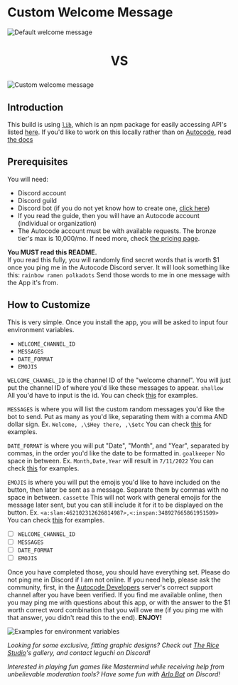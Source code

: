 # Custom Welcome Message

![Default welcome message](https://i.imgur.com/XrOetkl.png)

<h3 style="font-size:200%;text-align:center;">VS</h3>

![Custom welcome message](https://i.imgur.com/uzKrzLY.png)

## Introduction
This build is using [`lib`](https://www.npmjs.com/package/lib), which is an npm package for easily accessing API's listed [here](https://autocode.com/lib/). If you'd like to work on this locally rather than on [Autocode](https://autocode.com/), read [the docs](https://docs.autocode.com/online-ide/can-i-work-locally/)

## Prerequisites
You will need:
- Discord account
- Discord guild
- Discord bot (if you do not yet know how to create one, [click here](https://autocode.com/guides/how-to-build-a-discord-bot/))
- If you read the guide, then you will have an Autocode account (individual or organization)
- The Autocode account must be with available requests. The bronze tier's max is 10,000/mo. If need more, check [the pricing page](https://autocode.com/pricing/).

**You MUST read this README.**
<br>
If you read this fully, you will randomly find secret words that is worth $1 
once you ping me in the Autocode Discord server. It will look something like this: 
`rainbow ramen polkadots`
Send those words to me in one message with the App it's from.

## How to Customize
This is very simple. Once you install the app, you will be asked to input four environment variables. 

- `WELCOME_CHANNEL_ID`
- `MESSAGES`
- `DATE_FORMAT`
- `EMOJIS`

`WELCOME_CHANNEL_ID` is the channel ID of the "welcome channel". You will just put the channel ID of where you'd like these messages to appear.
`shallow` All you'd have to input is the id. You can check [this](#examples-for-environment-variables) for examples.

`MESSAGES` is where you will list the custom random messages you'd like the bot to send. Put as many as you'd like, separating them with a comma  AND dollar sign. Ex. `Welcome, ,\$Hey there, ,\$etc` You can check [this](#examples-for-environment-variables) for examples.

`DATE_FORMAT` is where you will put "Date", "Month", and "Year", separated by commas, in the order you'd like the date to be formatted in. `goalkeeper` No space in between. Ex. `Month,Date,Year` will result in `7/11/2022` You can check [this](#examples-for-environment-variables) for examples.

`EMOJIS` is where you will put the emojis you'd like to have included on the button, then later be sent as a message. Separate them by commas with no space in between. `cassette` This will not work with general emojis for the message later sent, but you can still include it for it to be displayed on the button.  Ex. `<a:slam:462102312626814987>,<:inspan:348927665861951509>` You can check [this](#examples-for-environment-variables) for examples.

- [ ] `WELCOME_CHANNEL_ID`
- [ ] `MESSAGES`
- [ ] `DATE_FORMAT`
- [ ] `EMOJIS`

Once you have completed those, you should have everything set. Please do not ping me in Discord if I am not online. If you need help, please ask the community, first, in the [Autocode Developers](https://discord.gg/wCZYqGJ6wT) server's correct support channel after you have been verified. If you find me available online, then you may ping me with questions about this app, or with the answer to the $1 worth correct word combination that you will owe me (if you ping me with that answer, you didn't read this to the end). **ENJOY!**


![Examples for environment variables](https://i.imgur.com/s6qIYCR.png)


*Looking for some exclusive, fitting graphic designs? Check out [The Rice Studio](https://www.instagram.com/thericestudio/)'s gallery, and contact leguchi on Discord!*

*Interested in playing fun games like Mastermind while receiving help from unbelievable moderation tools? Have some fun with [Arlo Bot](https://bot.gg/discord/arlo/) on Discord!*
